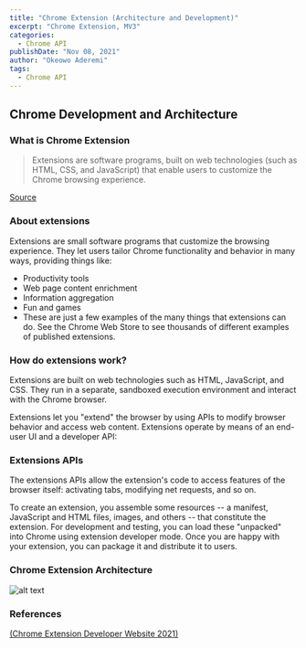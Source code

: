 ```yaml
---
title: "Chrome Extension (Architecture and Development)"
excerpt: "Chrome Extension, MV3"
categories:
  - Chrome API
publishDate: "Nov 08, 2021"
author: "Okeowo Aderemi"
tags:
  - Chrome API
---
```


## Chrome Development and Architecture


### What is Chrome Extension
> Extensions are software programs, built on web technologies (such as HTML, CSS, and JavaScript) that enable users to customize the Chrome browsing experience.

[Source](https://developer.chrome.com/docs/extensions/)

### About extensions
Extensions are small software programs that customize the browsing experience. They let users tailor Chrome functionality and behavior in many ways, providing things like:

* Productivity tools
* Web page content enrichment
* Information aggregation
* Fun and games
* These are just a few examples of the many things that extensions can do. See the Chrome Web Store to see thousands of different examples of published extensions.

### How do extensions work?
Extensions are built on web technologies such as HTML, JavaScript, and CSS. They run in a separate, sandboxed execution environment and interact with the Chrome browser.

Extensions let you "extend" the browser by using APIs to modify browser behavior and access web content. Extensions operate by means of an end-user UI and a developer API:

### Extensions APIs
The extensions APIs allow the extension's code to access features of the browser itself: activating tabs, modifying net requests, and so on.

To create an extension, you assemble some resources -- a manifest, JavaScript and HTML files, images, and others -- that constitute the extension. For development and testing, you can load these "unpacked" into Chrome using extension developer mode. Once you are happy with your extension, you can package it and distribute it to users.


### Chrome Extension Architecture
![alt text](https://i.pinimg.com/564x/b1/96/7a/b1967acb93d62f5ecdd8c3d179095d71.jpg)

### References

[(Chrome Extension Developer Website 2021)](https://developer.chrome.com/docs/extensions/)
